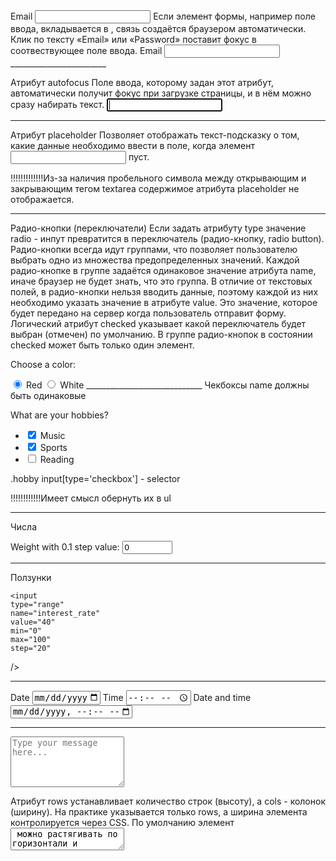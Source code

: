 <form>
  <label for="user_email">Email</label>
  <input type="email" name="email" id="user_email" />
Если элемент формы, например поле ввода, вкладывается в <label>, связь создаётся браузером автоматически. Клик по тексту «Email» или «Password» поставит фокус в соотвествующее поле ввода.
<form>
  <label>
    Email
    <input type="email" name="email" />
  </label>
  ________________________

Атрибут autofocus
Поле ввода, которому задан этот атрибут, автоматически получит фокус при загрузке страницы, и в нём можно сразу набирать текст.
 <input type="text" name="username" autofocus />

 _____________________
 Атрибут placeholder
Позволяет отображать текст-подсказку о том, какие данные необходимо ввести в поле, когда элемент <input> пуст. 

!!!!!!!!!!!!!Из-за наличия пробельного символа между открывающим и закрывающим тегом textarea содержимое атрибута placeholder не отображается.
_____________________________
Радио-кнопки (переключатели)
Если задать атрибуту type значение radio - инпут превратится в переключатель (радио-кнопку, radio button). Радио-кнопки всегда идут группами, что позволяет пользователю выбрать одно из множества предопределенных значений.
Каждой радио-кнопке в группе задаётся одинаковое значение атрибута name, иначе браузер не будет знать, что это группа.
В отличие от текстовых полей, в радио-кнопки нельзя вводить данные, поэтому каждой из них необходимо указать значение в атрибуте value. Это значение, которое будет передано на сервер когда пользователь отправит форму.
Логический атрибут checked указывает какой переключатель будет выбран (отмечен) по умолчанию. В группе радио-кнопок в состоянии checked может быть только один элемент.
<form>
  <p>Choose a color:</p>
  <label>
    <input type="radio" name="color" value="red" checked />
    Red
  </label>
  <label>
    <input type="radio" name="color" value="white" />
    White
  </label>
</form>
_____________________________
Чекбоксы name должны быть одинаковые
<form>
  <p>What are your hobbies?</p>
  <ul class="hobby">
    <li>
      <label>
        <input type="checkbox" name="hobby" value="music" checked />
        Music
      </label>
    </li>
    <li>
      <label>
        <input type="checkbox" name="hobby" value="sports" checked />
        Sports
      </label>
    </li>
    <li>
      <label>
        <input type="checkbox" name="hobby" value="reading" />
        Reading
      </label>
    </li>
  </ul>
</form>

.hobby input[type='checkbox'] - selector

!!!!!!!!!!!!Имеет смысл обернуть их в ul
___________________
Числа

Weight with 0.1 step value:
  <input type="number" name="weight" min="0" max="150" step="0.1" value="0" />
  __________________
  Ползунки

    <input
    type="range"
    name="interest_rate"
    value="40"
    min="0"
    max="100"
    step="20"
  />
  ____________________
  Date
    <input type="date" min="1920-01-01" max="2020-01-01" />
  Time
    <input type="time" />
  Date and time
    <input type="datetime-local" min="1920-01-01T00:00" max="2020-01-01T00:00" />

__________________________
 <textarea name="feedback" rows="5" placeholder="Type your message here..."></textarea>
  </label>
  Атрибут rows устанавливает количество строк (высоту), а cols - колонок (ширину). На практике указывается только rows, а ширина элемента контролируется через CSS.
По умолчанию элемент <textarea> можно растягивать по горизонтали и вертикали. Для того чтобы контролировать возможность изменения размера пользователем, в CSS есть свойство resize.
resize: both | horizontal | vertical | none
____________________
Выпадающие списки

value - содержит значение для выбора (если отсутствует, то значение берут из текста);

<select name="month">
  <optgroup label="Summer">
    <option value="s6">June</option>
    <option value="s7">July</option>
    <option value="s8">August</option>
  </optgroup>

  <optgroup label="Autumn">
    <option value="s9">September</option>
    <option value="s10">October</option>
    <option value="s11">November</option>
  </optgroup>
</select>
__________________________
Data list
<label for="fav">Browser selection</label>
<input list="browsers" name="fav" id="fav" />

<datalist id="browsers">
  <option>Edge</option>
  <option>Firefox</option>
  <option>Chrome</option>
  <option>Opera</option>
  <option>Safari</option>
</datalist>
________________________________
Элементы <fieldset> и <legend>

!!!!!!!!!!!!!!!!!Не работает с флекс боксом, пользуем <div role="group"> что б читалка сказала - Это группа элементов, а не input input input

Элемент <fieldset> это контейнер для группировки нескольких связанных элементов в форме, а вложенный <legend> выполянет роль заголовка группы. Связанные радио-кнопки и чекбоксы всегда должны быть сгруппированы, другие типы полей группируются по необходимости.
<fieldset>
    <legend>Enter your contact details</legend>
    <label>
      Name
      <input type="text" name="username" />
    </label>
    <label>
      Email
      <input type="email" name="email" />
    </label>
  </fieldset>
  _________________________________
  Группировка с возможностью оформления
Элементы <fieldset> и <legend> имеют отличную семантику, но ограниченные возможности оформления. В большинстве случаев для группировки элементов формы используется <div> с атрибутами доступности role и aria-labelledby.
Атрибут role="group" указывает на то, что элементы внутри этого <div> являются частью группы.
Атрибут aria-labelledby="contact-details-head" содержит идентификатор элемента с описанием группы.
<div class="form-group" role="group" aria-labelledby="contact-details-head">
    <p id="contact-details-head">Enter your contact details</p>
    <label>
      Name
      <input type="text" name="username" />
    </label>
    <label>
      Email
      <input type="email" name="email" />
    </label>
  </div>
  _____________________________
  Два правила, которые необходимо запомнить для использования элемента form:

Нельзя размещать form внутри другого элемента form.
Внутри одной веб-страницы нельзя размещать более одного элемента input вне элемента form.
Часто используемые атрибуты элемента form:

autocomplete со значением on/off;
method - способ отправки данных браузером (в большинстве случаев для безопасности используется значение POST).
Атрибут action используется редко. Однако на момент верстки, для того чтобы предотвратить обработку (отправку данных) браузером, для формы создают заглушку в виде
атрибута action со значением # (или javascript:void(0);). В результате браузер игнорирует нажатие кнопки type="submit".

Кнопка - элемент button или input с атрибутом type="submit".

Также иногда для сложных форм используют кнопку с атрибутом type="reset" для удаления из input всего, что было введено в пределах элемента form.

______________________________
